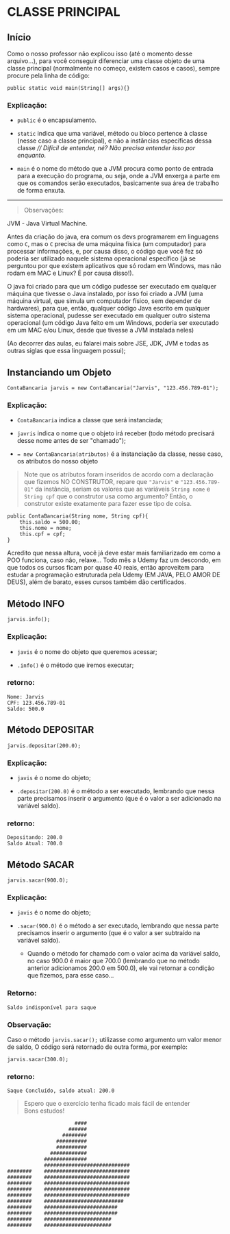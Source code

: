 # CLASSE PRINCIPAL

## Início
Como o nosso professor não explicou isso (até o momento desse arquivo...), para você conseguir diferenciar uma classe objeto de uma classe principal (normalmente no começo, existem casos e casos), sempre procure pela linha de código:


    public static void main(String[] args){}

### Explicação:
- ```public``` é o encapsulamento.

- ```static``` indica que uma variável, método ou bloco pertence à classe (nesse caso a classe principal), e não a instâncias específicas dessa classe _// Difícil de entender, né? Não precisa entender isso por enquanto._

- ```main``` é o nome do método que a JVM procura como ponto de entrada para a execução do programa, ou seja, onde a JVM enxerga a parte em que os comandos serão executados, basicamente sua área de trabalho de forma enxuta.

<hr>

> Observações:

JVM - Java Virtual Machine.

Antes da criação do java, era comum os devs programarem em linguagens como ```C```, mas o ```C``` precisa de uma máquina física (um computador) para processar informações, e, por causa disso, o código que você fez só poderia ser utilizado naquele sistema operacional específico (já se perguntou por que existem aplicativos que só rodam em Windows, mas não rodam em MAC e Linux? É por causa disso!).

O java foi criado para que um código pudesse ser executado em qualquer máquina que tivesse o Java instalado, por isso foi criado a JVM (uma máquina virtual, que simula um computador físico, sem depender de hardwares), para que, então, qualquer código Java escrito em qualquer sistema operacional, pudesse ser executado em qualquer outro sistema operacional (um código Java feito em um Windows, poderia ser executado em um MAC e/ou Linux, desde que tivesse a JVM instalada neles)

(Ao decorrer das aulas, eu falarei mais sobre JSE, JDK, JVM e todas as outras siglas que essa linguagem possui);

## Instanciando um Objeto
    ContaBancaria jarvis = new ContaBancaria("Jarvis", "123.456.789-01");

### Explicação:

- ```ContaBancaria``` indica a classe que será instanciada;

- ```javris``` indica o nome que o objeto irá receber (todo método precisará desse nome antes de ser "chamado");

- ```= new ContaBancaria(atributos)``` é a instanciação da classe, nesse caso, os atributos do nosso objeto

> Note que os atributos foram inseridos de acordo com a declaração que fizemos NO CONSTRUTOR, repare que ```"Jarvis"``` e ```"123.456.789-01"``` da instância, seriam os valores que as variáveis ```String nome``` e ```String cpf``` que o construtor usa como argumento? Então, o construtor existe exatamente para fazer esse tipo de coisa.

    public ContaBancaria(String nome, String cpf){
        this.saldo = 500.00;
        this.nome = nome;
        this.cpf = cpf;
    }

Acredito que nessa altura, você já deve estar mais familiarizado em como a POO funciona, caso não, relaxe... Todo mês a Udemy faz um descondo, em que todos os cursos ficam por quase 40 reais, então aproveitem para estudar a programação estruturada pela Udemy (EM JAVA, PELO AMOR DE DEUS), além de barato, esses cursos também dão certificados.

## Método INFO
    jarvis.info();

### Explicação:

- ```javis``` é o nome do objeto que queremos acessar;

- ```.info()``` é o método que iremos executar;

### retorno:

    Nome: Jarvis
    CPF: 123.456.789-01
    Saldo: 500.0

## Método DEPOSITAR
    jarvis.depositar(200.0);

### Explicação:

- ```javis``` é o nome do objeto;

- ```.depositar(200.0)``` é o método a ser executado, lembrando que nessa parte precisamos inserir o argumento (que é o valor a ser adicionado na variável saldo).
### retorno:

    Depositando: 200.0
    Saldo Atual: 700.0

## Método SACAR
    jarvis.sacar(900.0);

### Explicação:

- ```javis``` é o nome do objeto;

- ```.sacar(900.0)``` é o método a ser executado, lembrando que nessa parte precisamos inserir o argumento (que é o valor a ser subtraído na variável saldo).

    - Quando o método for chamado com o valor acima da variável saldo, no caso 900.0 é maior que 700.0 (lembrando que no método anterior adicionamos 200.0 em 500.0), ele vai retornar a condição que fizemos, para esse caso...

### Retorno:

    Saldo indisponível para saque

### Observação:
Caso o método ```jarvis.sacar();``` utilizasse como argumento um valor menor de saldo, O código será retornado de outra forma, por exemplo:

    jarvis.sacar(300.0);

### retorno:

    Saque Concluído, saldo atual: 200.0

> Espero que o exercício tenha ficado mais fácil de entender
> <br>Bons estudos!

                          ####
                        ######
                      ########
                    ##########
                    ##########
                  ############
                ##############
                ############################
    ########    ############################
    ########    ############################
    ########    ############################
    ########    ############################
    ########    ############################
    ########    ##########################
    ########    ########################
    ########    ########################
    ########    ######################
    ########    ######################
